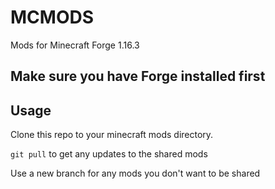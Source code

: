 # MCMODS

Mods for Minecraft Forge 1.16.3

## Make sure you have Forge installed first

## Usage

Clone this repo to your minecraft mods directory.

`git pull` to get any updates to the shared mods

Use a new branch for any mods you don't want to be shared

